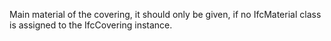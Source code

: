 Main material of the covering, it should only be given, if no IfcMaterial class is assigned to the IfcCovering instance.